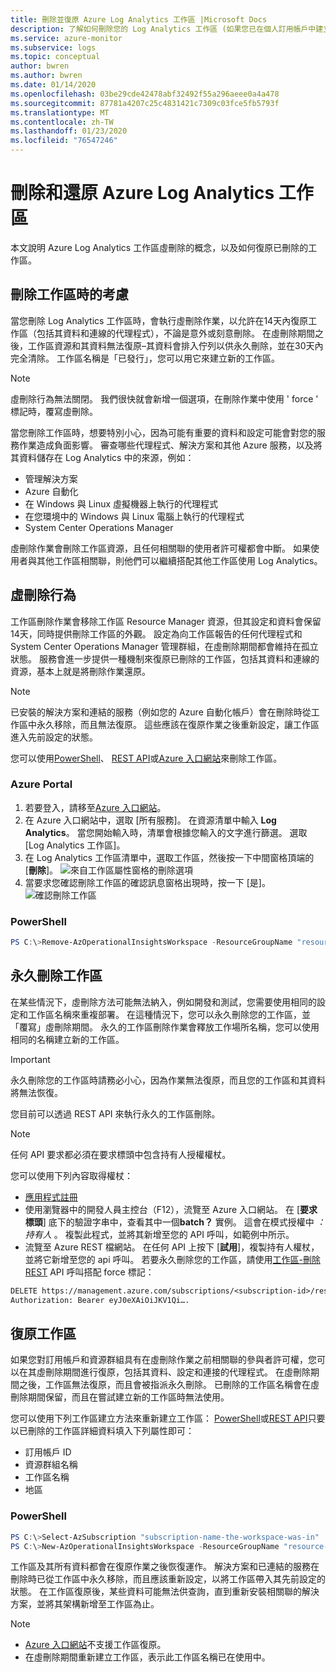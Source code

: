```yaml
---
title: 刪除並復原 Azure Log Analytics 工作區 |Microsoft Docs
description: 了解如何刪除您的 Log Analytics 工作區 (如果您已在個人訂用帳戶中建立工作區) 或重組您的工作區模型。
ms.service: azure-monitor
ms.subservice: logs
ms.topic: conceptual
author: bwren
ms.author: bwren
ms.date: 01/14/2020
ms.openlocfilehash: 03be29cde42478abf32492f55a296aeee0a4a478
ms.sourcegitcommit: 87781a4207c25c4831421c7309c03fce5fb5793f
ms.translationtype: MT
ms.contentlocale: zh-TW
ms.lasthandoff: 01/23/2020
ms.locfileid: "76547246"
---
```

# <a name="delete-and-restore-azure-log-analytics-workspace"></a>刪除和還原 Azure Log Analytics 工作區

本文說明 Azure Log Analytics 工作區虛刪除的概念，以及如何復原已刪除的工作區。 

## <a name="considerations-when-deleting-a-workspace"></a>刪除工作區時的考慮

當您刪除 Log Analytics 工作區時，會執行虛刪除作業，以允許在14天內復原工作區（包括其資料和連線的代理程式），不論是意外或刻意刪除。 在虛刪除期間之後，工作區資源和其資料無法復原–其資料會排入佇列以供永久刪除，並在30天內完全清除。 工作區名稱是「已發行」，您可以用它來建立新的工作區。

> [!NOTE]
> 虛刪除行為無法關閉。 我們很快就會新增一個選項，在刪除作業中使用 ' force ' 標記時，覆寫虛刪除。

當您刪除工作區時，想要特別小心，因為可能有重要的資料和設定可能會對您的服務作業造成負面影響。 審查哪些代理程式、解決方案和其他 Azure 服務，以及將其資料儲存在 Log Analytics 中的來源，例如：

* 管理解決方案
* Azure 自動化
* 在 Windows 與 Linux 虛擬機器上執行的代理程式
* 在您環境中的 Windows 與 Linux 電腦上執行的代理程式
* System Center Operations Manager

虛刪除作業會刪除工作區資源，且任何相關聯的使用者許可權都會中斷。 如果使用者與其他工作區相關聯，則他們可以繼續搭配其他工作區使用 Log Analytics。

## <a name="soft-delete-behavior"></a>虛刪除行為

工作區刪除作業會移除工作區 Resource Manager 資源，但其設定和資料會保留14天，同時提供刪除工作區的外觀。 設定為向工作區報告的任何代理程式和 System Center Operations Manager 管理群組，在虛刪除期間都會維持在孤立狀態。 服務會進一步提供一種機制來復原已刪除的工作區，包括其資料和連線的資源，基本上就是將刪除作業還原。

> [!NOTE] 
> 已安裝的解決方案和連結的服務（例如您的 Azure 自動化帳戶）會在刪除時從工作區中永久移除，而且無法復原。 這些應該在復原作業之後重新設定，讓工作區進入先前設定的狀態。

您可以使用[PowerShell](https://docs.microsoft.com/powershell/module/azurerm.operationalinsights/remove-azurermoperationalinsightsworkspace?view=azurermps-6.13.0)、 [REST API](https://docs.microsoft.com/rest/api/loganalytics/workspaces/delete)或[Azure 入口網站](https://portal.azure.com)來刪除工作區。

### <a name="azure-portal"></a>Azure Portal

1. 若要登入，請移至[Azure 入口網站](https://portal.azure.com)。 
2. 在 Azure 入口網站中，選取 [所有服務]。 在資源清單中輸入 **Log Analytics**。 當您開始輸入時，清單會根據您輸入的文字進行篩選。 選取 [Log Analytics 工作區]。
3. 在 Log Analytics 工作區清單中，選取工作區，然後按一下中間窗格頂端的 [**刪除**]。
   ![來自工作區屬性窗格的刪除選項](media/delete-workspace/log-analytics-delete-workspace.png)
4. 當要求您確認刪除工作區的確認訊息窗格出現時，按一下 [是]。
   ![確認刪除工作區](media/delete-workspace/log-analytics-delete-workspace-confirm.png)

### <a name="powershell"></a>PowerShell
```PowerShell
PS C:\>Remove-AzOperationalInsightsWorkspace -ResourceGroupName "resource-group-name" -Name "workspace-name"
```

## <a name="permanent-workspace-delete"></a>永久刪除工作區
在某些情況下，虛刪除方法可能無法納入，例如開發和測試，您需要使用相同的設定和工作區名稱來重複部署。 在這種情況下，您可以永久刪除您的工作區，並「覆寫」虛刪除期間。 永久的工作區刪除作業會釋放工作場所名稱，您可以使用相同的名稱建立新的工作區。


> [!IMPORTANT]
> 永久刪除您的工作區時請務必小心，因為作業無法復原，而且您的工作區和其資料將無法恢復。

您目前可以透過 REST API 來執行永久的工作區刪除。

> [!NOTE]
> 任何 API 要求都必須在要求標頭中包含持有人授權權杖。
>
> 您可以使用下列內容取得權杖：
> - [應用程式註冊](https://docs.microsoft.com/graph/auth/auth-concepts#access-tokens)
> - 使用瀏覽器中的開發人員主控台（F12），流覽至 Azure 入口網站。 在 [**要求標頭**] 底下的驗證字串中，查看其中一個**batch？** 實例。 這會在模式授權中 *：持有人 <token>* 。 複製此程式，並將其新增至您的 API 呼叫，如範例中所示。
> - 流覽至 Azure REST 檔網站。 在任何 API 上按下 [**試用**]，複製持有人權杖，並將它新增至您的 api 呼叫。
若要永久刪除您的工作區，請使用[工作區-刪除 REST]( https://docs.microsoft.com/rest/api/loganalytics/workspaces/delete) API 呼叫搭配 force 標記：
>
> ```rst
> DELETE https://management.azure.com/subscriptions/<subscription-id>/resourcegroups/<resource-group-name>/providers/Microsoft.OperationalInsights/workspaces/<workspace-name>?api-version=2015-11-01-preview&force=true
> Authorization: Bearer eyJ0eXAiOiJKV1Qi….
> ```

## <a name="recover-workspace"></a>復原工作區

如果您對訂用帳戶和資源群組具有在虛刪除作業之前相關聯的參與者許可權，您可以在其虛刪除期間進行復原，包括其資料、設定和連接的代理程式。 在虛刪除期間之後，工作區無法復原，而且會被指派永久刪除。 已刪除的工作區名稱會在虛刪除期間保留，而且在嘗試建立新的工作區時無法使用。  

您可以使用下列工作區建立方法來重新建立工作區： [PowerShell](https://docs.microsoft.com/powershell/module/az.operationalinsights/New-AzOperationalInsightsWorkspace)或[REST API]( https://docs.microsoft.com/rest/api/loganalytics/workspaces/createorupdate)只要以已刪除的工作區詳細資料填入下列屬性即可：

* 訂用帳戶 ID
* 資源群組名稱
* 工作區名稱
* 地區

### <a name="powershell"></a>PowerShell
```PowerShell
PS C:\>Select-AzSubscription "subscription-name-the-workspace-was-in"
PS C:\>New-AzOperationalInsightsWorkspace -ResourceGroupName "resource-group-name-the-workspace-was-in" -Name "deleted-workspace-name" -Location "region-name-the-workspace-was-in"
```

工作區及其所有資料都會在復原作業之後恢復運作。 解決方案和已連結的服務在刪除時已從工作區中永久移除，而且應該重新設定，以將工作區帶入其先前設定的狀態。 在工作區復原後，某些資料可能無法供查詢，直到重新安裝相關聯的解決方案，並將其架構新增至工作區為止。

> [!NOTE]
> * [Azure 入口網站](https://portal.azure.com)不支援工作區復原。 
> * 在虛刪除期間重新建立工作區，表示此工作區名稱已在使用中。 
> 
